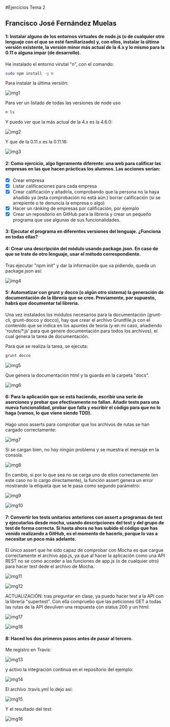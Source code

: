 #Ejercicios Tema 2
## Francisco José Fernández Muelas


#### 1: Instalar alguno de los entornos virtuales de node.js (o de cualquier otro lenguaje con el que se esté familiarizado) y, con ellos, instalar la última versión existente, la versión minor más actual de la 4.x y lo mismo para la 0.11 o alguna impar (de desarrollo).

He instalado el entorno virutal "n", con el comando:

``` bash
sudo npm install -g n
```
Para instalar la última versión:

![img1](https://github.com/fjfernandez93/EjerciciosIV/blob/master/tema2/capturas/img1.png)

Para ver un listado de todas las versiones de node uso

``` bash
n ls
```
Y puedo ver que la más actual de la 4.x es la 4.6.0:

![img2](https://github.com/fjfernandez93/EjerciciosIV/blob/master/tema2/capturas/img2.png)


Y que de la 0.11.x es la 0.11.16:

![img3](https://github.com/fjfernandez93/EjerciciosIV/blob/master/tema2/capturas/img3.png)


#### 2: Como ejercicio, algo ligeramente diferente: una web para calificar las empresas en las que hacen prácticas los alumnos. Las acciones serían:

- [x] Crear empresa
- [x] Listar calificaciones para cada empresa
- [x] Crear calificación y añadirla, comprobando que la persona no la   haya añadido ya (esta comprobación no está aún.)
borrar calificación (si se arrepiente o te denuncia la empresa o algo)
- [x] Hacer un ránking de empresas por calificación, por ejemplo
- [x] Crear un repositorio en GitHub para la librería y crear un pequeño programa que use algunas de sus funcionalidades.

#### 3: Ejecutar el programa en diferentes versiones del lenguaje. ¿Funciona en todas ellas?

#### 4: Crear una descripción del módulo usando package.json. En caso de que se trate de otro lenguaje, usar el método correspondiente.

Tras ejecutar "npm init" y dar la información que va pidiendo, queda un package.json así:

![img4](https://github.com/fjfernandez93/EjerciciosIV/blob/master/tema2/capturas/img4.png)



#### 5: Automatizar con grunt y docco (o algún otro sistema) la generación de documentación de la librería que se cree. Previamente, por supuesto, habrá que documentar tal librería.

Una vez instalados los módulos necesarios para la documentación (grunt-cli, grunt-docco y docco), hay que crear el archivo Gruntfile.js con el contenido que se indica en los apuntes de teoría (y en mi caso, añadiendo   'routes/\*.js' para que genere documentación para todos los archivos), el cual genera la tarea de documentación.

Para que se realiza la tarea, se ejecuta:

``` bash
grunt docco
```

![img5](https://github.com/fjfernandez93/EjerciciosIV/blob/master/tema2/capturas/img5.png)

Que genera la documentación html y la guarda en la carpeta "docs".

![img6](https://github.com/fjfernandez93/EjerciciosIV/blob/master/tema2/capturas/img6.png)


#### 6: Para la aplicación que se está haciendo, escribir una serie de aserciones y probar que efectivamente no fallan. Añadir tests para una nueva funcionalidad, probar que falla y escribir el código para que no lo haga (vamos, lo que viene siendo TDD).


Hago unos asserts para comprobar que los archivos de rutas se han cargado correctamente:

![img7](https://github.com/fjfernandez93/EjerciciosIV/blob/master/tema2/capturas/img7.png)

Si se cargan bien, no hay ningún problema y se muestra el mensaje en la consola.

![img8](https://github.com/fjfernandez93/EjerciciosIV/blob/master/tema2/capturas/img8.png)

En cambio, si por lo que sea no se carga uno de ellos correctamente (en este caso no lo cargo directamente), la función assert genera un error mostrando la etiqueta que se le pasa como segundo parámetro:

![img9](https://github.com/fjfernandez93/EjerciciosIV/blob/master/tema2/capturas/img9.png)

![img10](https://github.com/fjfernandez93/EjerciciosIV/blob/master/tema2/capturas/img10.png)

#### 7: Convertir los tests unitarios anteriores con assert a programas de test y ejecutarlos desde mocha, usando descripciones del test y del grupo de test de forma correcta. Si hasta ahora no has subido el código que has venido realizando a GitHub, es el momento de hacerlo, porque lo vas a necesitar un poco más adelante.


El único assert que he sido capaz de comprobar con Mocha es que cargue correctamente el archivo app.js, ya que al hacer la aplicación como una API REST no se como acceder a las funciones de app.js (o de cualquier otro) para hacer test dede el archivo de Mocha.

![img11](https://github.com/fjfernandez93/EjerciciosIV/blob/master/tema2/capturas/img11.png)

![img12](https://github.com/fjfernandez93/EjerciciosIV/blob/master/tema2/capturas/img12.png)

ACTUALIZACIÓN: tras preguntar en clase, ya puedo hacer test a la API con la librería "supertest". Con ella compruebo que las peticiones GET a todas las rutas de la API devulven una respuesta con status 200 y un html:

![img17](https://github.com/fjfernandez93/EjerciciosIV/blob/master/tema2/capturas/img17.png)

![img18](https://github.com/fjfernandez93/EjerciciosIV/blob/master/tema2/capturas/img18.png)

#### 8: Haced los dos primeros pasos antes de pasar al tercero.

Me registro en Travis:

![img13](https://github.com/fjfernandez93/EjerciciosIV/blob/master/tema2/capturas/img13.png)

y activo la integración continua en el repositorio del ejemplo:

![img14](https://github.com/fjfernandez93/EjerciciosIV/blob/master/tema2/capturas/img14.png)

El archivo .travis.yml lo dejo así:

![img15](https://github.com/fjfernandez93/EjerciciosIV/blob/master/tema2/capturas/img15.png)

Y el resultado del test:

![img16](https://github.com/fjfernandez93/EjerciciosIV/blob/master/tema2/capturas/img16.png)
